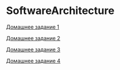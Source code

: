 # SoftwareArchitecture

[Домашнее задание 1](https://github.com/STGorbunovDA/SoftwareArchitecture/blob/main/HomeWork_1.md)

[Домашнее задание 2](https://github.com/STGorbunovDA/SoftwareArchitecture/blob/main/HomeWork_2.md)

[Домашнее задание 3](https://github.com/STGorbunovDA/SoftwareArchitecture/blob/main/HomeWork_3.md)

[Домашнее задание 4](https://github.com/STGorbunovDA/SoftwareArchitecture/blob/main/HomeWork_4.md)